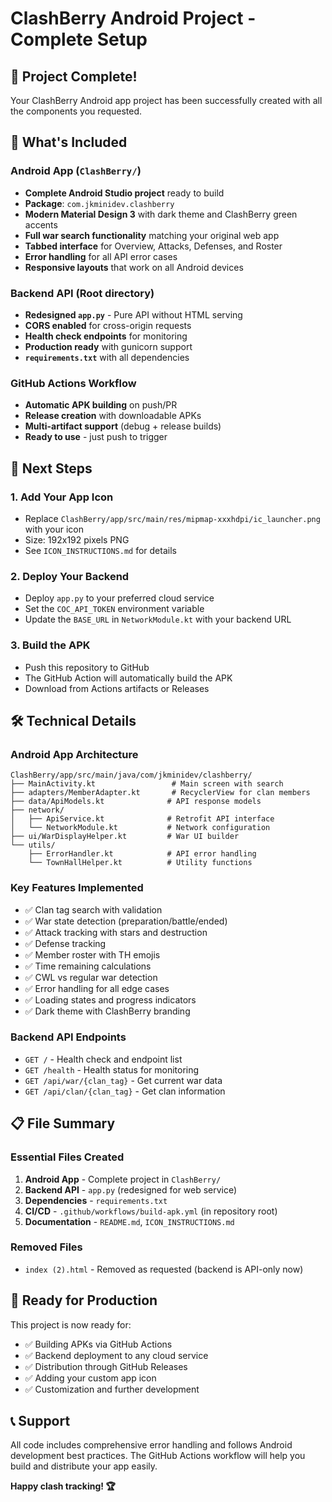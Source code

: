 # ClashBerry Android Project - Complete Setup

## 🎉 Project Complete!

Your ClashBerry Android app project has been successfully created with all the components you requested.

## 📱 What's Included

### Android App (`ClashBerry/`)
- **Complete Android Studio project** ready to build
- **Package**: `com.jkminidev.clashberry`
- **Modern Material Design 3** with dark theme and ClashBerry green accents
- **Full war search functionality** matching your original web app
- **Tabbed interface** for Overview, Attacks, Defenses, and Roster
- **Error handling** for all API error cases
- **Responsive layouts** that work on all Android devices

### Backend API (Root directory)
- **Redesigned `app.py`** - Pure API without HTML serving
- **CORS enabled** for cross-origin requests
- **Health check endpoints** for monitoring
- **Production ready** with gunicorn support
- **`requirements.txt`** with all dependencies

### GitHub Actions Workflow
- **Automatic APK building** on push/PR
- **Release creation** with downloadable APKs
- **Multi-artifact support** (debug + release builds)
- **Ready to use** - just push to trigger

## 🚀 Next Steps

### 1. Add Your App Icon
- Replace `ClashBerry/app/src/main/res/mipmap-xxxhdpi/ic_launcher.png` with your icon
- Size: 192x192 pixels PNG
- See `ICON_INSTRUCTIONS.md` for details

### 2. Deploy Your Backend
- Deploy `app.py` to your preferred cloud service
- Set the `COC_API_TOKEN` environment variable
- Update the `BASE_URL` in `NetworkModule.kt` with your backend URL

### 3. Build the APK
- Push this repository to GitHub
- The GitHub Action will automatically build the APK
- Download from Actions artifacts or Releases

## 🛠 Technical Details

### Android App Architecture
```
ClashBerry/app/src/main/java/com/jkminidev/clashberry/
├── MainActivity.kt                 # Main screen with search
├── adapters/MemberAdapter.kt       # RecyclerView for clan members
├── data/ApiModels.kt              # API response models
├── network/
│   ├── ApiService.kt              # Retrofit API interface
│   └── NetworkModule.kt           # Network configuration
├── ui/WarDisplayHelper.kt         # War UI builder
└── utils/
    ├── ErrorHandler.kt            # API error handling
    └── TownHallHelper.kt          # Utility functions
```

### Key Features Implemented
- ✅ Clan tag search with validation
- ✅ War state detection (preparation/battle/ended)
- ✅ Attack tracking with stars and destruction
- ✅ Defense tracking
- ✅ Member roster with TH emojis
- ✅ Time remaining calculations
- ✅ CWL vs regular war detection
- ✅ Error handling for all edge cases
- ✅ Loading states and progress indicators
- ✅ Dark theme with ClashBerry branding

### Backend API Endpoints
- `GET /` - Health check and endpoint list
- `GET /health` - Health status for monitoring
- `GET /api/war/{clan_tag}` - Get current war data
- `GET /api/clan/{clan_tag}` - Get clan information

## 📋 File Summary

### Essential Files Created
1. **Android App** - Complete project in `ClashBerry/`
2. **Backend API** - `app.py` (redesigned for web service)
3. **Dependencies** - `requirements.txt`
4. **CI/CD** - `.github/workflows/build-apk.yml` (in repository root)
5. **Documentation** - `README.md`, `ICON_INSTRUCTIONS.md`

### Removed Files
- `index (2).html` - Removed as requested (backend is API-only now)

## 🎯 Ready for Production

This project is now ready for:
- ✅ Building APKs via GitHub Actions
- ✅ Backend deployment to any cloud service
- ✅ Distribution through GitHub Releases
- ✅ Adding your custom app icon
- ✅ Customization and further development

## 📞 Support

All code includes comprehensive error handling and follows Android development best practices. The GitHub Actions workflow will help you build and distribute your app easily.

**Happy clash tracking! 🏆**